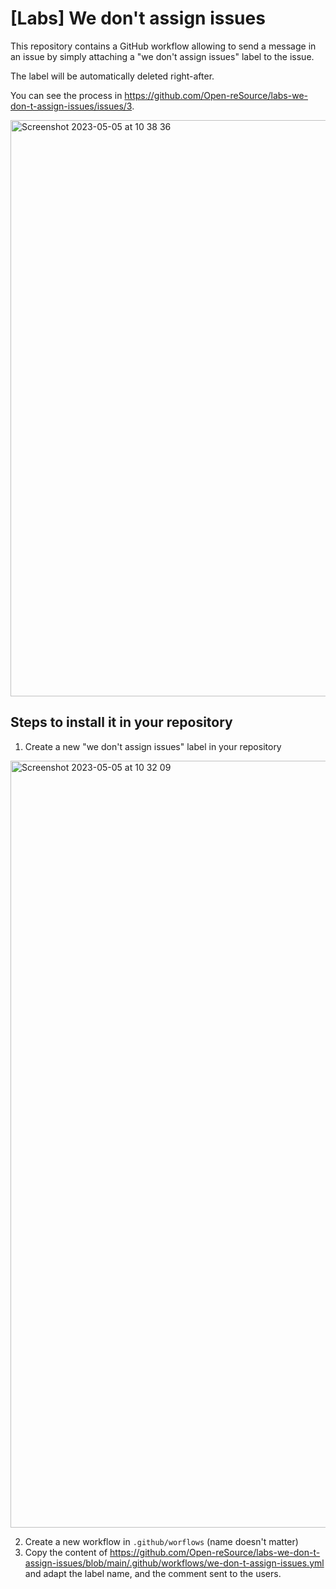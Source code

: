 # [Labs] We don't assign issues

This repository contains a GitHub workflow allowing to send a message in an issue by simply attaching a "we don't assign issues" label to the issue.

The label will be automatically deleted right-after.

You can see the process in https://github.com/Open-reSource/labs-we-don-t-assign-issues/issues/3.

<img width="922" alt="Screenshot 2023-05-05 at 10 38 36" src="https://user-images.githubusercontent.com/17381666/236413271-12b7b2f2-12b1-4498-99d0-19db8b4b97d8.png">

## Steps to install it in your repository

1. Create a new "we don't assign issues" label in your repository

<img width="1227" alt="Screenshot 2023-05-05 at 10 32 09" src="https://user-images.githubusercontent.com/17381666/236412159-a6331898-f1d1-4ca3-bfa8-0f2124c5c53b.png">

2. Create a new workflow in `.github/worflows` (name doesn't matter)
3. Copy the content of https://github.com/Open-reSource/labs-we-don-t-assign-issues/blob/main/.github/workflows/we-don-t-assign-issues.yml and adapt the label name, and the comment sent to the users.
